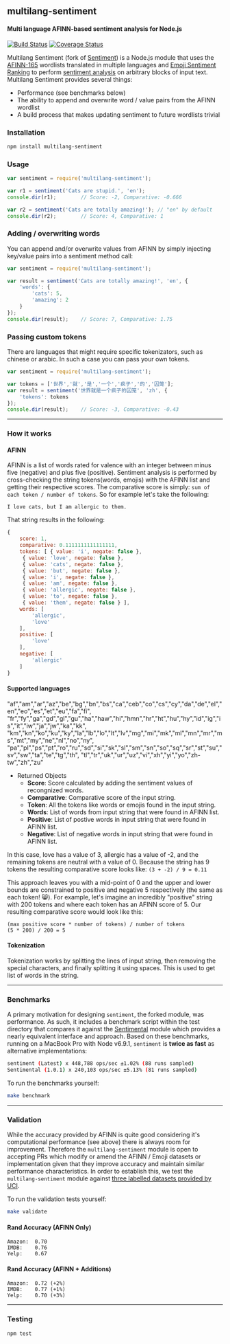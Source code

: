## multilang-sentiment
#### Multi language AFINN-based sentiment analysis for Node.js

[![Build Status](https://travis-ci.org/marcellobarile/multilang-sentiment.svg?branch=develop)](https://travis-ci.org/marcellobarile/multilang-sentiment)
[![Coverage Status](https://coveralls.io/repos/github/marcellobarile/multilang-sentiment/badge.svg?branch=develop)](https://coveralls.io/github/marcellobarile/multilang-sentiment?branch=develop)

Multilang Sentiment (fork of [Sentiment](https://github.com/thisandagain/sentiment)) is a Node.js module that uses the [AFINN-165](http://www2.imm.dtu.dk/pubdb/views/publication_details.php?id=6010) wordlists translated in multiple languages and [Emoji Sentiment Ranking](http://journals.plos.org/plosone/article?id=10.1371/journal.pone.0144296) to perform [sentiment analysis](http://en.wikipedia.org/wiki/Sentiment_analysis) on arbitrary blocks of input text. Multilang Sentiment provides several things:

- Performance (see benchmarks below)
- The ability to append and overwrite word / value pairs from the AFINN wordlist
- A build process that makes updating sentiment to future wordlists trivial

### Installation
```bash
npm install multilang-sentiment
```

### Usage
```javascript
var sentiment = require('multilang-sentiment');

var r1 = sentiment('Cats are stupid.', 'en');
console.dir(r1);        // Score: -2, Comparative: -0.666

var r2 = sentiment('Cats are totally amazing!'); // "en" by default
console.dir(r2);        // Score: 4, Comparative: 1
```

### Adding / overwriting words
You can append and/or overwrite values from AFINN by simply injecting key/value pairs into a sentiment method call:
```javascript
var sentiment = require('multilang-sentiment');

var result = sentiment('Cats are totally amazing!', 'en', {
    'words': {
        'cats': 5,
        'amazing': 2
    }
});
console.dir(result);    // Score: 7, Comparative: 1.75
```

### Passing custom tokens
There are languages that might require specific tokenizators, such as chinese or arabic.
In such a case you can pass your own tokens.

```javascript
var sentiment = require('multilang-sentiment');

var tokens = ['世界','就','是','一个','疯子','的','囚笼'];
var result = sentiment('世界就是一个疯子的囚笼', 'zh', {
    'tokens': tokens
});
console.dir(result);    // Score: -3, Comparative: -0.43
```

---

### How it works
#### AFINN 
AFINN is a list of words rated for valence with an integer between minus five (negative) and plus five (positive). Sentiment analysis is performed by cross-checking the string tokens(words, emojis) with the AFINN list and getting their respective scores. The comparative score is simply: `sum of each token / number of tokens`. So for example let's take the following:

`I love cats, but I am allergic to them.`

That string results in the following:
```javascript
{
    score: 1,
    comparative: 0.1111111111111111,
    tokens: [ { value: 'i', negate: false },
     { value: 'love', negate: false },
     { value: 'cats', negate: false },
     { value: 'but', negate: false },
     { value: 'i', negate: false },
     { value: 'am', negate: false },
     { value: 'allergic', negate: false },
     { value: 'to', negate: false },
     { value: 'them', negate: false } ],
    words: [
        'allergic',
        'love'
    ],
    positive: [
        'love'
    ],
    negative: [
        'allergic'
    ]
}
```

#### Supported languages
"af","am","ar","az","be","bg","bn","bs","ca","ceb","co","cs","cy","da","de","el","en","eo","es","et","eu","fa","fi",
"fr","fy","ga","gd","gl","gu","ha","haw","hi","hmn","hr","ht","hu","hy","id","ig","is","it","iw","ja","jw","ka","kk",
"km","kn","ko","ku","ky","la","lb","lo","lt","lv","mg","mi","mk","ml","mn","mr","ms","mt","my","ne","nl","no","ny",
"pa","pl","ps","pt","ro","ru","sd","si","sk","sl","sm","sn","so","sq","sr","st","su","sv","sw","ta","te","tg","th",
"tl","tr","uk","ur","uz","vi","xh","yi","yo","zh-tw","zh","zu"

* Returned Objects
    * __Score__: Score calculated by adding the sentiment values of recongnized words.
    * __Comparative__: Comparative score of the input string.
    * __Token__: All the tokens like words or emojis found in the input string.
    * __Words__: List of words from input string that were found in AFINN list. 
    * __Positive__: List of postive words in input string that were found in AFINN list.
    * __Negative__: List of negative words in input string that were found in AFINN list.
 
In this case, love has a value of 3, allergic has a value of -2, and the remaining tokens are neutral with a value of 0. Because the string has 9 tokens the resulting comparative score looks like:
`(3 + -2) / 9 = 0.11`

This approach leaves you with a mid-point of 0 and the upper and lower bounds are constrained to positive and negative 5 respectively (the same as each token! 😸). For example, let's imagine an incredibly "positive" string with 200 tokens and where each token has an AFINN score of 5. Our resulting comparative score would look like this:

```
(max positive score * number of tokens) / number of tokens
(5 * 200) / 200 = 5
```

#### Tokenization
Tokenization works by splitting the lines of input string, then removing the special characters, and finally splitting it using spaces. This is used to get list of words in the string. 

---

### Benchmarks
A primary motivation for designing `sentiment`, the forked module, was performance. As such, it includes a benchmark script within the test directory that compares it against the [Sentimental](https://github.com/thinkroth/Sentimental) module which provides a nearly equivalent interface and approach. Based on these benchmarks, running on a MacBook Pro with Node v6.9.1, `sentiment` is **twice as fast** as alternative implementations:

```bash
sentiment (Latest) x 448,788 ops/sec ±1.02% (88 runs sampled)
Sentimental (1.0.1) x 240,103 ops/sec ±5.13% (81 runs sampled)
```

To run the benchmarks yourself:
```bash
make benchmark
```

---

### Validation
While the accuracy provided by AFINN is quite good considering it's computational performance (see above) there is always room for improvement. Therefore the `multilang-sentiment` module is open to accepting PRs which modify or amend the AFINN / Emoji datasets or implementation given that they improve accuracy and maintain similar performance characteristics. In order to establish this, we test the `multilang-sentiment` module against [three labelled datasets provided by UCI](https://archive.ics.uci.edu/ml/datasets/Sentiment+Labelled+Sentences).

To run the validation tests yourself:
```bash
make validate
```

#### Rand Accuracy (AFINN Only)
```
Amazon:  0.70
IMDB:    0.76
Yelp:    0.67
```

#### Rand Accuracy (AFINN + Additions)
```
Amazon:  0.72 (+2%)
IMDB:    0.77 (+1%)
Yelp:    0.70 (+3%)
```

---

### Testing
```bash
npm test
```
